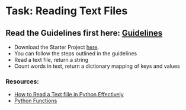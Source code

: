# Task: Reading Text Files

## Read the Guidelines first here: [Guidelines](https://www.zuriboard.com)

* Download the Starter Project [here](https://www.zuriboard.com).
* You can follow the steps outlined in the guidelines
* Read a text file, return a string
* Count words in text, return a dictionary mapping of keys and values

### Resources:

* [How to Read a Text fiile in Python Effectively](https://www.pythontutorial.net)
* [Python Functions](https://www.python.org)
